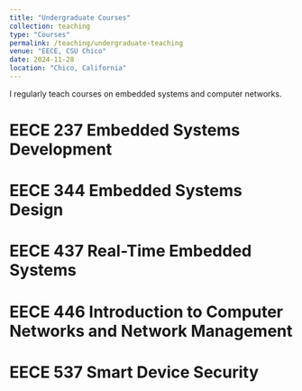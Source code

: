 ```yaml
---
title: "Undergraduate Courses"
collection: teaching
type: "Courses"
permalink: /teaching/undergraduate-teaching
venue: "EECE, CSU Chico"
date: 2024-11-28
location: "Chico, California"
---
```


I regularly teach courses on embedded systems and computer networks. 

EECE 237 Embedded Systems Development
======

EECE 344 Embedded Systems Design
======

EECE 437 Real-Time Embedded Systems
======

EECE 446 Introduction to Computer Networks and Network Management
======

EECE 537 Smart Device Security
======
